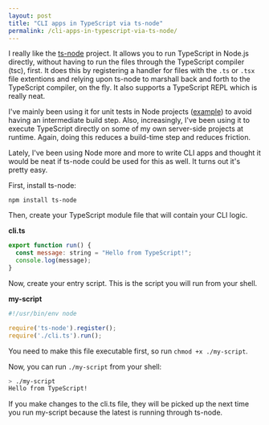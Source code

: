 ```yaml
---
layout: post
title: "CLI apps in TypeScript via ts-node"
permalink: /cli-apps-in-typescript-via-ts-node/
---
```


I really like the [ts-node](https://github.com/TypeStrong/ts-node) project.  It allows you to run TypeScript in Node.js directly, without having to run the files through the TypeScript compiler (tsc), first.  It does this by registering a handler for files with the `.ts` or `.tsx` file extentions and relying upon ts-node to marshall back and forth to the TypeScript compiler, on the fly.  It also supports a TypeScript REPL which is really neat.

I've mainly been using it for unit tests in Node projects ([example](https://github.com/bradymholt/psqlformat/blob/master/package.json#L52)) to avoid having an intermediate build step.  Also, increasingly, I've been using it to execute TypeScript directly on some of my own server-side projects at runtime.  Again, doing this reduces a build-time step and reduces friction.

Lately, I've been using Node more and more to write CLI apps and thought it would be neat if ts-node could be used for this as well.  It turns out it's pretty easy.

First, install ts-node:

```
npm install ts-node
```

Then, create your TypeScript module file that will contain your CLI logic.

**cli.ts**

```js
export function run() {
  const message: string = "Hello from TypeScript!";
  console.log(message);
}
```


Now, create your entry script.  This is the script you will run from your shell.

**my-script**

```js
#!/usr/bin/env node

require('ts-node').register();
require('./cli.ts').run();
```

You need to make this file executable first, so run `chmod +x ./my-script`.

Now, you can run `./my-script` from your shell:

```bash
> ./my-script
Hello from TypeScript!
```

If you make changes to the cli.ts file, they will be picked up the next time you run my-script because the latest is running through ts-node.